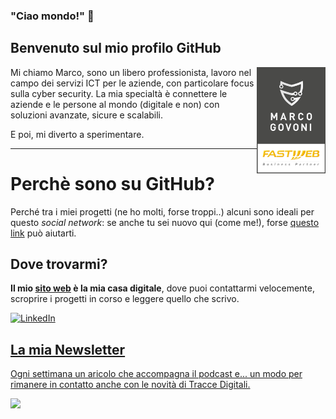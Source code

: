 ### "Ciao mondo!" 👋
## Benvenuto sul mio profilo GitHub

<p>
  <img align="right" width="110" src="https://github.com/marcogovoni/marcogovoni/blob/master/nero-piccolo-200x300.png" >
  Mi chiamo Marco, sono un libero professionista, lavoro nel campo dei servizi ICT per le aziende, con particolare focus sulla cyber security. La mia specialtà è connettere le aziende e le persone al mondo (digitale e non) con soluzioni avanzate, sicure e scalabili.
  
  E poi, mi diverto a sperimentare.
</p>
<hr>

# Perchè sono su GitHub?
Perché tra i miei progetti (ne ho molti, forse troppi..) alcuni sono ideali per questo *social network*: se anche tu sei nuovo qui (come me!), forse [questo link](https://github.com/marcogovoni/come-usare-github) può aiutarti.

## Dove trovarmi?
**Il mio [sito web](https://marcogovoni.it) è la mia casa digitale**, dove puoi contattarmi velocemente, scroprire i progetti in corso e leggere quello che scrivo.

<p align="left">
 <a href="https://www.linkedin.com/in/govonimarco/" target="_blank">
    <img src="https://img.shields.io/badge/LinkedIn-%230077B5.svg?&style=for-the-badge&logo=linkedin&logoColor=white&color=0e76a8" alt="LinkedIn">
   </p>
  
## La mia Newsletter
 Ogni settimana un aricolo che accompagna il podcast e... un modo per rimanere in contatto anche con le novità di Tracce Digitali.
 
[<img src="https://img.shields.io/badge/iscriviti alla newsletter-clicca qui-blue">](http://blog.marcogovoni.it)
 
<!--
**marcogovoni/marcogovoni** is a ✨ _special_ ✨ repository because its `README.md` (this file) appears on your GitHub profile.

Here are some ideas to get you started:

- 🔭 I’m currently working on ...
- 🌱 I’m currently learning ...
- 👯 I’m looking to collaborate on ...
- 🤔 I’m looking for help with ...
- 💬 Ask me about ...
- 📫 How to reach me: ...
- 😄 Pronouns: ...
- ⚡ Fun fact: ...
-->
